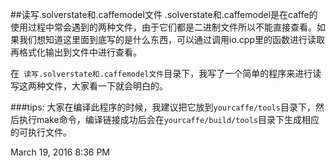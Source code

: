 ##读写.solverstate和.caffemodel文件
.solverstate和.caffemodel是在caffe的使用过程中常会遇到的两种文件，由于它们都是二进制文件所以不能直接查看。如果我们想知道这里面到底写的是什么东西，可以通过调用io.cpp里的函数进行读取再格式化输出到文件中进行查看。

在` 读写.solverstate和.caffemodel文件`目录下，我写了一个简单的程序来进行读写这两种文件，大家看一下就会明白的。

###tips:
大家在编译此程序的时候，我建议把它放到`yourcaffe/tools`目录下，然后执行make命令，编译链接成功后会在`yourcaffe/build/tools`目录下生成相应的可执行文件。

March 19, 2016 8:36 PM
